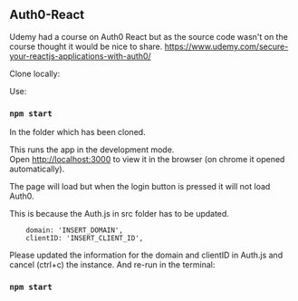 

## Auth0-React 
Udemy had a course on Auth0 React but as the source code wasn't on the course thought it would be nice to share. 
https://www.udemy.com/secure-your-reactjs-applications-with-auth0/

Clone locally: 

Use:

### `npm start`

In the folder which has been cloned. 

This runs the app in the development mode.<br>
Open [http://localhost:3000](http://localhost:3000) to view it in the browser (on chrome it opened automatically).

The page will load but when the login button is pressed it will not load Auth0. 

This is because the Auth.js in src folder has to be updated. 

        domain: 'INSERT_DOMAIN',
        clientID: 'INSERT_CLIENT_ID',
Please updated the information for the domain and clientID in Auth.js and cancel (ctrl+c) the instance. 
And re-run in the terminal: 

### `npm start`
